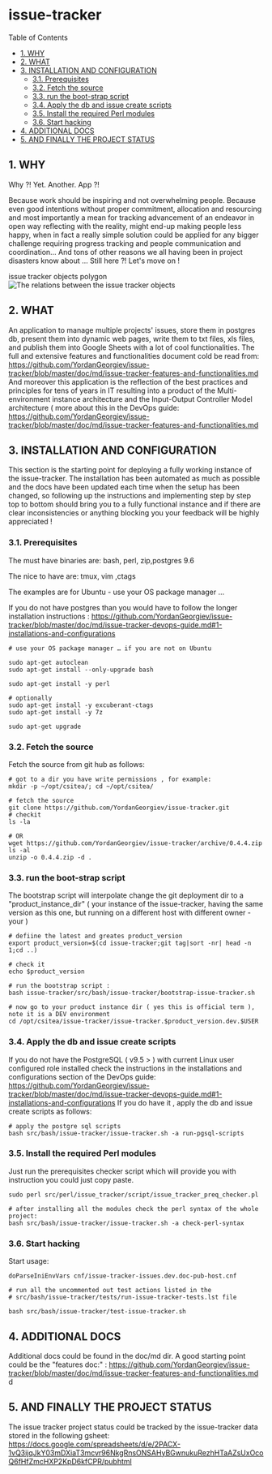 #  issue-tracker


Table of Contents

  * [1. WHY](#1-why)
  * [2. WHAT ](#2-what-)
  * [3. INSTALLATION AND CONFIGURATION](#3-installation-and-configuration)
    * [3.1. Prerequisites](#31-prerequisites)
    * [3.2. Fetch the source](#32-fetch-the-source)
    * [3.3. run the boot-strap script](#33-run-the-boot-strap-script)
    * [3.4. Apply the db and issue create scripts](#34-apply-the-db-and-issue-create-scripts)
    * [3.5. Install the required Perl modules](#35-install-the-required-perl-modules)
    * [3.6. Start hacking](#36-start-hacking)
  * [4. ADDITIONAL DOCS](#4-additional-docs)
  * [5. AND FINALLY THE PROJECT STATUS](#5-and-finally-the-project-status)


    

## 1. WHY
Why ?! Yet.  Another. App ?!

Because work should be inspiring and not overwhelming people. 
Because even good intentions without proper commitment, allocation and resourcing and most importantly a mean for tracking advancement of an endeavor in open way reflecting with the reality, might end-up making people less happy, when in fact a really simple solution could be applied for any bigger challenge requiring progress tracking and people communication and coordination... And tons of other reasons we all having been in project disasters know about ... Still here ?! Let's move on !


issue tracker objects polygon 
![The relations between the issue tracker objects ](https://raw.githubusercontent.com/YordanGeorgiev/issue-tracker/dev/doc/img/readme/what-is-is.png)    

## 2. WHAT 
An application to manage multiple projects' issues, store them in postgres db, present them into dynamic web pages, write them to txt files, xls files, and publish them into Google Sheets with a lot of cool functionalities. 
The full and extensive features and functionalities document cold be read from:
https://github.com/YordanGeorgiev/issue-tracker/blob/master/doc/md/issue-tracker-features-and-functionalities.md
And moreover this application is the reflection of the best practices and principles for tens of years in IT resulting into a product of the Multi-environment instance architecture and the Input-Output Controller Model architecture ( more about this in the DevOps guide:
https://github.com/YordanGeorgiev/issue-tracker/blob/master/doc/md/issue-tracker-features-and-functionalities.md

    

## 3. INSTALLATION AND CONFIGURATION
This section is the starting point for deploying a fully working instance of the issue-tracker. The installation has been automated as much as possible and the docs have been updated each time when the setup has been changed, so following up the instructions and implementing step by step top to bottom should bring you to a fully functional instance and if there are clear inconsistencies or anything blocking you your feedback will be highly appreciated !

    

### 3.1. Prerequisites
The must have binaries are:
 bash, perl, zip,postgres 9.6

The nice to have are:
 tmux, vim ,ctags

The examples are for Ubuntu - use your OS package manager …

If you do not have postgres than you would have to follow the longer installation instructions :
https://github.com/YordanGeorgiev/issue-tracker/blob/master/doc/md/issue-tracker-devops-guide.md#1-installations-and-configurations

    # use your OS package manager … if you are not on Ubuntu 
    
    sudo apt-get autoclean
    sudo apt-get install --only-upgrade bash
    
    sudo apt-get install -y perl
    
    # optionally 
    sudo apt-get install -y excuberant-ctags
    sudo apt-get install -y 7z
    
    sudo apt-get upgrade

### 3.2. Fetch the source
Fetch the source from git hub as follows:

    # got to a dir you have write permissions , for example:
    mkdir -p ~/opt/csitea/; cd ~/opt/csitea/
    
    # fetch the source
    git clone https://github.com/YordanGeorgiev/issue-tracker.git
    # checkit
    ls -la 
    
    # OR 
    wget https://github.com/YordanGeorgiev/issue-tracker/archive/0.4.4.zip
    ls -al
    unzip -o 0.4.4.zip -d .

### 3.3. run the boot-strap script
The bootstrap script will interpolate change the git deployment dir to a "product_instance_dir" ( your instance of the issue-tracker, having the same version as this one, but running on a different host with different owner - your )

    # defiine the latest and greates product_version
    export product_version=$(cd issue-tracker;git tag|sort -nr| head -n 1;cd ..)
    
    # check it 
    echo $product_version
    
    # run the bootstrap script : 
    bash issue-tracker/src/bash/issue-tracker/bootstrap-issue-tracker.sh
    
    # now go to your product instance dir ( yes this is official term ), note it is a DEV environment
    cd /opt/csitea/issue-tracker/issue-tracker.$product_version.dev.$USER
    

### 3.4. Apply the db and issue create scripts
If you do not have the PostgreSQL ( v9.5 &gt; ) with current Linux user configured role installed check the instructions in the installations and configurations section of the DevOps guide:
https://github.com/YordanGeorgiev/issue-tracker/blob/master/doc/md/issue-tracker-devops-guide.md#1-installations-and-configurations
If you do have it , apply the db and issue create scripts as follows:

    # apply the postgre sql scripts
    bash src/bash/issue-tracker/issue-tracker.sh -a run-pgsql-scripts

### 3.5. Install the required Perl modules
Just run the prerequisites checker script which will provide you with instruction you could just copy paste.

    sudo perl src/perl/issue_tracker/script/issue_tracker_preq_checker.pl
    
    # after installing all the modules check the perl syntax of the whole project:
    bash src/bash/issue-tracker/issue-tracker.sh -a check-perl-syntax

### 3.6. Start hacking
Start usage:

    doParseIniEnvVars cnf/issue-tracker-issues.dev.doc-pub-host.cnf
    
    # run all the uncommented out test actions listed in the 
    # src/bash/issue-tracker/tests/run-issue-tracker-tests.lst file
    
    bash src/bash/issue-tracker/test-issue-tracker.sh

## 4. ADDITIONAL DOCS
Additional docs could be found in the doc/md dir. 
A good starting point could be the "features doc:" : 
https://github.com/YordanGeorgiev/issue-tracker/blob/master/doc/md/issue-tracker-features-and-functionalities.md d

    

## 5. AND FINALLY THE PROJECT STATUS
The issue tracker project status could be tracked by the issue-tracker data stored in the following gsheet:
https://docs.google.com/spreadsheets/d/e/2PACX-1vQ3ijqJkY03mDXiaT3mcvr96NkgRnsONSAHyBGwnukuRezhHTaAZsUxOcoQ6fHfZmcHXP2KpD6kfCPR/pubhtml

    

